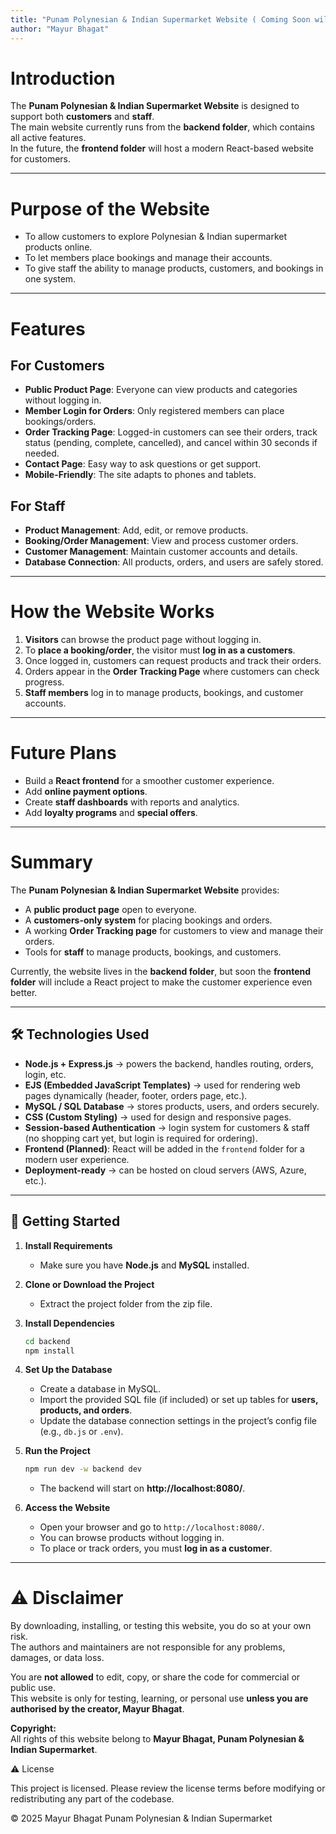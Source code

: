 ```yaml
---
title: "Punam Polynesian & Indian Supermarket Website ( Coming Soon will be uploaded at the end of October or the start of November)"
author: "Mayur Bhagat"
---
```


# Introduction

The **Punam Polynesian & Indian Supermarket Website** is designed to support both **customers** and **staff**.  
The main website currently runs from the **backend folder**, which contains all active features.  
In the future, the **frontend folder** will host a modern React-based website for customers.  

---

# Purpose of the Website

- To allow customers to explore Polynesian & Indian supermarket products online.  
- To let members place bookings and manage their accounts.  
- To give staff the ability to manage products, customers, and bookings in one system.  

---

# Features

## For Customers
- **Public Product Page**: Everyone can view products and categories without logging in.  
- **Member Login for Orders**: Only registered members can place bookings/orders.  
- **Order Tracking Page**: Logged-in customers can see their orders, track status (pending, complete, cancelled), and cancel within 30 seconds if needed.  
- **Contact Page**: Easy way to ask questions or get support.  
- **Mobile-Friendly**: The site adapts to phones and tablets.  

## For Staff
- **Product Management**: Add, edit, or remove products.  
- **Booking/Order Management**: View and process customer orders.  
- **Customer Management**: Maintain customer accounts and details.  
- **Database Connection**: All products, orders, and users are safely stored.  

---

# How the Website Works

1. **Visitors** can browse the product page without logging in.  
2. To **place a booking/order**, the visitor must **log in as a customers**.  
3. Once logged in, customers can request products and track their orders.  
4. Orders appear in the **Order Tracking Page** where customers can check progress.  
5. **Staff members** log in to manage products, bookings, and customer accounts.  

---



# Future Plans

- Build a **React frontend** for a smoother customer experience.  
- Add **online payment options**.  
- Create **staff dashboards** with reports and analytics.  
- Add **loyalty programs** and **special offers**.  

---

# Summary

The **Punam Polynesian & Indian Supermarket Website** provides:  
- A **public product page** open to everyone.  
- A **customers-only system** for placing bookings and orders.  
- A working **Order Tracking page** for customers to view and manage their orders.  
- Tools for **staff** to manage products, bookings, and customers.  

Currently, the website lives in the **backend folder**, but soon the **frontend folder** will include a React project to make the customer experience even better. 

---

## 🛠️ Technologies Used

- **Node.js + Express.js** → powers the backend, handles routing, orders, login, etc.  
- **EJS (Embedded JavaScript Templates)** → used for rendering web pages dynamically (header, footer, orders page, etc.).  
- **MySQL / SQL Database** → stores products, users, and orders securely.  
- **CSS (Custom Styling)** → used for design and responsive pages.  
- **Session-based Authentication** → login system for customers & staff (no shopping cart yet, but login is required for ordering).  
- **Frontend (Planned)**: React will be added in the `frontend` folder for a modern user experience.  
- **Deployment-ready** → can be hosted on cloud servers (AWS, Azure, etc.).  

---

## 🚀 Getting Started

1. **Install Requirements**  
   - Make sure you have **Node.js** and **MySQL** installed.  

2. **Clone or Download the Project**  
   - Extract the project folder from the zip file.  

3. **Install Dependencies**  
   ```bash
   cd backend
   npm install
   ```  

4. **Set Up the Database**  
   - Create a database in MySQL.  
   - Import the provided SQL file (if included) or set up tables for **users, products, and orders**.  
   - Update the database connection settings in the project’s config file (e.g., `db.js` or `.env`).  

5. **Run the Project**  
   ```bash
   npm run dev -w backend dev
   ```  
   - The backend will start on **http://localhost:8080/**.  

6. **Access the Website**  
   - Open your browser and go to `http://localhost:8080/`.  
   - You can browse products without logging in.  
   - To place or track orders, you must **log in as a customer**.  

---


# ⚠️ Disclaimer

By downloading, installing, or testing this website, you do so at your own risk.  
The authors and maintainers are not responsible for any problems, damages, or data loss.

You are **not allowed** to edit, copy, or share the code for commercial or public use.  
This website is only for testing, learning, or personal use **unless you are authorised by the creator, Mayur Bhagat**.

**Copyright:**  
All rights of this website belong to **Mayur Bhagat, Punam Polynesian & Indian Supermarket**.





⚠️ License

This project is licensed. Please review the license terms before modifying or redistributing any part of the codebase.

© 2025  Mayur Bhagat  Punam Polynesian & Indian Supermarket
